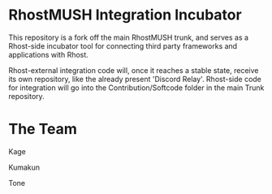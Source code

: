 RhostMUSH Integration Incubator
=====
This repository is a fork off the main RhostMUSH trunk, and serves as a Rhost-side incubator tool for connecting third party frameworks and applications with Rhost.

Rhost-external integration code will, once it reaches a stable state, receive its own repository, like the already present 'Discord Relay'. Rhost-side code for integration will go into the Contribution/Softcode folder in the main Trunk repository.

The Team
=====
Kage

Kumakun

Tone
